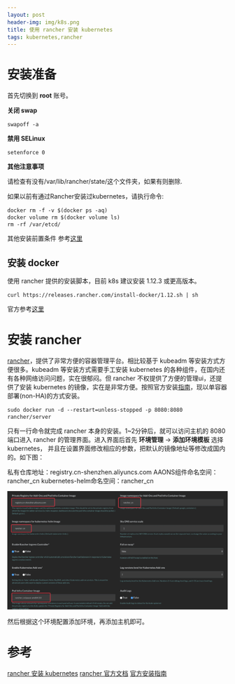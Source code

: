 ```yaml
---
layout: post
header-img: img/k8s.png
title: 使用 rancher 安装 kubernetes
tags: kubernetes,rancher
---
```


# 安装准备

首先切换到 **root** 账号。

**关闭 swap**

```shell
swapoff -a
```

**禁用 SELinux**

```shell
setenforce 0
```

**其他注意事项**

请检查有没有/var/lib/rancher/state/这个文件夹，如果有则删除.

如果以前有通过Rancher安装过kubernetes，请执行命令:

```shell
docker rm -f -v $(docker ps -aq) 
docker volume rm $(docker volume ls)
rm -rf /var/etcd/
```

其他安装前置条件 参考[这里](https://kubernetes.io/docs/setup/independent/install-kubeadm/#before-you-begin)

## 安装 docker

使用 rancher 提供的安装脚本，目前 k8s 建议安装 1.12.3 或更高版本。

```shell
curl https://releases.rancher.com/install-docker/1.12.sh | sh
```

官方参考[这里](https://docs.docker.com/engine/installation/)

# 安装 rancher

[rancher](https://rancher.com)，提供了非常方便的容器管理平台。相比较基于 kubeadm 等安装方式方便很多。kubeadm 等安装方式需要手工安装 kubernetes 的各种组件，在国内还有各种网络访问问题，实在很郁闷。但 rancher 不权提供了方便的管理ui，还提供了安装 kubernetes 的镜像，实在是非常方便。按照官方安装[指南](https://rancher.com/docs/rancher/v1.6/zh/installing-rancher/installing-server/)，现以单容器部署(non-HA)的方式安装。

```shell
sudo docker run -d --restart=unless-stopped -p 8080:8080 rancher/server
```

只有一行命令就完成 rancher 本身的安装。1~2分钟后，就可以访问主机的 8080 端口进入 rancher 的管理界面。进入界面后首先 **环境管理** -> **添加环境模板** 选择 kubernetes， 并且在设置界面修改相应的参数，把默认的镜像地址等修改成国内的。如下图：

私有仓库地址：registry.cn-shenzhen.aliyuncs.com
AAONS组件命名空间：rancher_cn
kubernetes-helm命名空间：rancher_cn

![k8s setup](/img/rancher-k8s-setup.jpg)

然后根据这个环境配置添加环境，再添加主机即可。

# 参考

[rancher 安装 kubernetes](https://www.kubernetes.org.cn/2955.html)
[rancher 官方文档](https://rancher.com/docs/rancher/v1.6/zh/)
[官方安装指南](https://kubernetes.io/docs/setup/independent/install-kubeadm/)